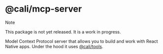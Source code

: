 # @cali/mcp-server

> [!NOTE]
> This package is not yet released. It is a work in progress.

Model Context Protocol server that allows you to build and work with React Native apps. Under the hood it uses [@cali/tools](./tools/README.md).
